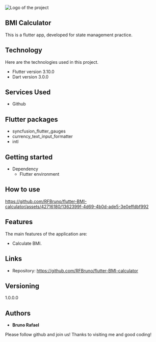 
![Logo of the project](https://firebasestorage.googleapis.com/v0/b/portfolio-a7442.appspot.com/o/profile%20github%20images%2Fgithubcapa.png?alt=media&token=091ec4e2-aa66-4b89-a768-6c1a026a262e)


## BMI Calculator
This is a flutter app, developed for state management practice.


## Technology 

Here are the technologies used in this project.

* Flutter version  3.10.0
* Dart version 3.0.0


## Services Used

* Github


## Flutter packages

* syncfusion_flutter_gauges
* currency_text_input_formatter
* intl


## Getting started

* Dependency
  - Flutter environment   

## How to use

https://github.com/RFBruno/flutter-BMI-calculator/assets/42716180/1362399f-4d69-4b0d-ade5-3e0effdbf992


## Features

The main features of the application are:
 - Calculate BMI.


## Links
  - Repository: https://github.com/RFBruno/flutter-BMI-calculator

  ## Versioning

  1.0.0.0


  ## Authors

  * **Bruno Rafael** 

  Please follow github and join us!
  Thanks to visiting me and good coding!
